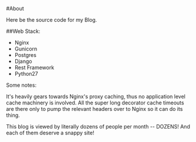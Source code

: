 #About

Here be the source code for my Blog. 

##Web Stack: 

* Nginx
* Gunicorn 
* Postgres
* Django
* Rest Framework
* Python27

Some notes: 

It's heavily gears towards Nginx's proxy caching, thus no application level cache machinery is involved. All the super long decorator cache timeouts are there only to pump the relevant headers over to Nginx so it can do its thing. 

This blog is viewed by literally dozens of people per month -- DOZENS! And each of them deserve a snappy site!
